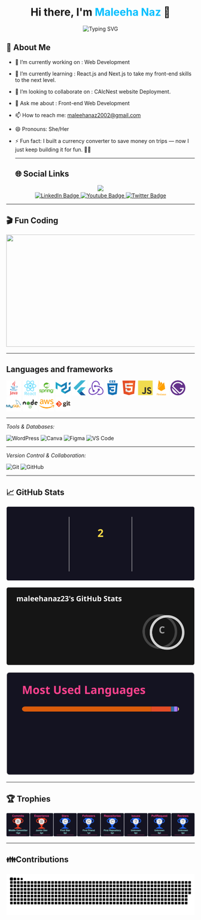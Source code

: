 
 <!--## Hi there 👋


**maleehanaz23/maleehanaz23** is a ✨ _special_ ✨ repository because its `README.md` (this file) appears on your GitHub profile.
---
Here are some ideas to get you started: -->
 <!-- HEADER -->
<div align="center">
  <h1>Hi there, I'm <span style="color:#00bfff;">Maleeha Naz</span> 👋</h1>
  <img src="https://readme-typing-svg.herokuapp.com?font=Fira+Code&size=24&pause=1000&color=00BFFF&center=true&vCenter=true&width=500&lines=Front-end+Developer;Tech+Enthusiast;Lifelong+Learner" alt="Typing SVG" />
</div>

## 🚀 About Me 

- 🔭 I’m currently working on : Web Development
- 🌱 I’m currently learning : React.js and Next.js to take my front-end skills to the next level.
- 👯 I’m looking to collaborate on : CAlcNest website Deployment.
- 💬 Ask me about : Front-end Web Development
- 📫 How to reach me: [maleehanaz2002@gmail.com](https://www.linkedin.com/in/maleeha-naz-81254623b/)
- 😄 Pronouns: She/Her
- ⚡ Fun fact: I built a currency converter to save money on trips — now I just keep building it for fun. 💱✨

  ---

  ## 🌐 Social Links 

<div id="header" align="center">
  <img src="https://media.giphy.com/media/M9gbBd9nbDrOTu1Mqx/giphy.gif" width="100"/>
</div>
<div id="badges" align="center">
  <a href="your-linkedin-URL">
    <img src="https://img.shields.io/badge/LinkedIn-blue?style=for-the-badge&logo=linkedin&logoColor=white" alt="LinkedIn Badge"/>
  </a>
  <a href="your-youtube-URL">
    <img src="https://img.shields.io/badge/YouTube-red?style=for-the-badge&logo=youtube&logoColor=white" alt="Youtube Badge"/>
  </a>
  <a href="your-twitter-URL">
    <img src="https://img.shields.io/badge/Twitter-blue?style=for-the-badge&logo=twitter&logoColor=white" alt="Twitter Badge"/>
  </a>
</div>
<!-- <img src="https://komarev.com/ghpvc/?username=your-github-username&style=flat-square&color=blue" alt=""/> -->

---


## 🎬 Fun Coding 

<div align="center">
  <img src="https://media.giphy.com/media/dWesBcTLavkZuG35MI/giphy.gif" width="600" height="300"/>
</div>

---


##  Languages and frameworks

<div>
  <img src="https://github.com/devicons/devicon/blob/master/icons/java/java-original-wordmark.svg" title="Java" alt="Java" width="40" height="40"/> 
  <img src="https://github.com/devicons/devicon/blob/master/icons/react/react-original-wordmark.svg" title="React" alt="React" width="40" height="40"/> 
  <img src="https://github.com/devicons/devicon/blob/master/icons/spring/spring-original-wordmark.svg" title="Spring" alt="Spring" width="40" height="40"/> 
  <img src="https://github.com/devicons/devicon/blob/master/icons/materialui/materialui-original.svg" title="Material UI" alt="Material UI" width="40" height="40"/> 
  <img src="https://github.com/devicons/devicon/blob/master/icons/flutter/flutter-original.svg" title="Flutter" alt="Flutter" width="40" height="40"/> 
  <img src="https://github.com/devicons/devicon/blob/master/icons/redux/redux-original.svg" title="Redux" alt="Redux " width="40" height="40"/> 
  <img src="https://github.com/devicons/devicon/blob/master/icons/css3/css3-plain-wordmark.svg"  title="CSS3" alt="CSS" width="40" height="40"/> 
  <img src="https://github.com/devicons/devicon/blob/master/icons/html5/html5-original.svg" title="HTML5" alt="HTML" width="40" height="40"/> 
  <img src="https://github.com/devicons/devicon/blob/master/icons/javascript/javascript-original.svg" title="JavaScript" alt="JavaScript" width="40" height="40"/> 
  <img src="https://github.com/devicons/devicon/blob/master/icons/firebase/firebase-plain-wordmark.svg" title="Firebase" alt="Firebase" width="40" height="40"/> 
  <img src="https://github.com/devicons/devicon/blob/master/icons/gatsby/gatsby-original.svg" title="Gatsby"  alt="Gatsby" width="40" height="40"/> 
  <img src="https://github.com/devicons/devicon/blob/master/icons/mysql/mysql-original-wordmark.svg" title="MySQL"  alt="MySQL" width="40" height="40"/> 
  <img src="https://github.com/devicons/devicon/blob/master/icons/nodejs/nodejs-original-wordmark.svg" title="NodeJS" alt="NodeJS" width="40" height="40"/> 
  <img src="https://github.com/devicons/devicon/blob/master/icons/amazonwebservices/amazonwebservices-plain-wordmark.svg" title="AWS" alt="AWS" width="40" height="40"/> 
  <img src="https://github.com/devicons/devicon/blob/master/icons/git/git-original-wordmark.svg" title="Git" **alt="Git" width="40" height="40"/>
</div>

---
*Tools & Databases:*  
<p>
  <img src="https://cdn.jsdelivr.net/gh/devicons/devicon@latest/icons/wordpress/wordpress-original.svg" width="40" title="WordPress" alt="WordPress" />
  <img src="https://cdn.jsdelivr.net/gh/devicons/devicon@latest/icons/canva/canva-original.svg" width="40" title="Canva" alt="Canva" />
  <img src="https://cdn.jsdelivr.net/gh/devicons/devicon@latest/icons/figma/figma-original.svg" width="40" title="Figma" alt="Figma" />
  <img src="https://cdn.jsdelivr.net/gh/devicons/devicon@latest/icons/vscode/vscode-original.svg" width="40" title="VS Code" alt="VS Code" />

  ---

  *Version Control & Collaboration:*  
<p>
  <img src="https://cdn.jsdelivr.net/gh/devicons/devicon@latest/icons/git/git-original.svg" width="40" title="Git" alt="Git" />
  <img src="https://cdn.jsdelivr.net/gh/devicons/devicon@latest/icons/github/github-original.svg" width="40" title="GitHub" alt="GitHub" />

  ---

## 📈 GitHub Stats 

<!-- <a href="https://git.io/streak-stats"><img src="https://github-readme-streak-stats.herokuapp.com?user=maleehanaz23&theme=dark" alt="GitHub Streak" /></a>-->
![Streak](assets/streak.svg)

![Stats](assets/stats.svg)

<!-- [![maleehanaz23's GitHub stats-Dark](https://github-readme-stats.vercel.app/api?username=maleehanaz23&show_icons=true&theme=dark#gh-dark-mode-only)](https://github.com/anuraghazra/github-readme-stats#gh-dark-mode-only) -->


<!-- [Top Langs](https://github-readme-stats.vercel.app/api/top-langs/?username=maleehanaz23&layout=compact&theme=vision-friendly-dark) -->
![Top Langs](assets/langs.svg)




---

## 🏆 Trophies 
![Trophies](assets/trophies.svg)
<!-- <img src="https://github-profile-trophy.vercel.app/?username=maleehanaz23&theme=dark" /> -->

---

## 👪Contributions
![Contributions](dist/snake-dark.svg)




 
